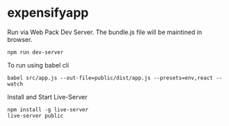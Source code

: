 # expensifyapp

Run via Web Pack Dev Server. The bundle.js file will be maintined in browser.

```
npm run dev-server
```


To run using babel cli 

```
babel src/app.js --out-file=public/dist/app.js --presets=env,react --watch
```

Install and Start Live-Server 
```
npm install -g live-server
live-server public
```